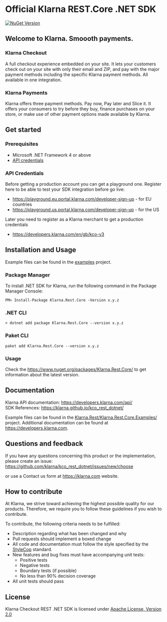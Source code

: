 # Official Klarna REST.Core .NET SDK
[![NuGet Version][nuget-shield]](https://www.nuget.org/packages/Klarna.Rest.Core/)

## Welcome to Klarna. Smoooth payments.

### Klarna Checkout
A full checkout experience embedded on your site. It lets your customers check out on your
site with only their email and ZIP, and pay with the major payment methods including the specific
Klarna payment methods. All available in one integration.

### Klarna Payments
Klarna offers three payment methods. Pay now, Pay later and Slice it. It offers your consumers
to try before they buy, finance purchases on your store, or make use of other payment
options made available by Klarna.


## Get started

### Prerequisites
* Microsoft .NET Framework 4 or above
* [API credentials](#api-credentials)


### API Credentials

Before getting a production account you can get a playground one.
Register here to be able to test your SDK integration before go live:

- https://playground.eu.portal.klarna.com/developer-sign-up - for EU countries
- https://playground.us.portal.klarna.com/developer-sign-up - for the US

Later you need to register as a Klarna merchant to get a production credentials

- https://developers.klarna.com/en/gb/kco-v3


## Installation and Usage

Example files can be found in the [examples](Klarna.Rest/Klarna.Rest.Core.Examples) project.

### Package Manager

To install .NET SDK for Klarna, run the following command in the Package Manager Console:

```
PM> Install-Package Klarna.Rest.Core -Version x.y.z
```

### .NET CLI

```
> dotnet add package Klarna.Rest.Core --version x.y.z
```

### Paket CLI

```
paket add Klarna.Rest.Core --version x.y.z

```
### Usage

Check the https://www.nuget.org/packages/Klarna.Rest.Core/ to get information about the latest version.



## Documentation
Klarna API documentation: https://developers.klarna.com/api/  
SDK References: https://klarna.github.io/kco_rest_dotnet/


Example files can be found in the [Klarna.Rest/Klarna.Rest.Core.Examples/](examples) project.
Additional documentation can be found at https://developers.klarna.com.


## Questions and feedback
If you have any questions concerning this product or the implementation,
please create an issue: https://github.com/klarna/kco_rest_dotnet/issues/new/choose  

or use a Contact us form at https://klarna.com website.

## How to contribute
At Klarna, we strive toward achieving the highest possible quality for our
products. Therefore, we require you to follow these guidelines if you wish
to contribute.

To contribute, the following criteria needs to be fulfilled:
* Description regarding what has been changed and why
* Pull requests should implement a boxed change
* All code and documentation must follow the style specified by
  the [StyleCop](http://stylecop.codeplex.com/) standard.
* New features and bug fixes must have accompanying unit tests:
    * Positive tests
    * Negative tests
    * Boundary tests (if possible)
    * No less than 90% decision coverage
* All unit tests should pass


## License
Klarna Checkout REST .NET SDK is licensed under
[Apache License, Version 2.0](http://www.apache.org/LICENSE-2.0)

[nuget-shield]: https://img.shields.io/nuget/v/Klarna.Rest.Core.svg?style=flat
